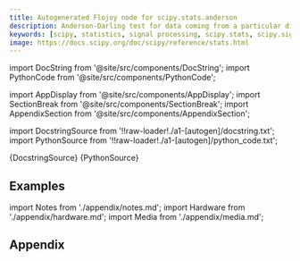 ```yaml
---
title: Autogenerated Flojoy node for scipy.stats.anderson
description: Anderson-Darling test for data coming from a particular distribution. The Anderson-Darling test tests the null hypothesis that a sample is drawn from a population that follows a particular distribution. For the Anderson-Darling test, the critical values depend on which distribution is being tested against.  This function works for normal, exponential, logistic, or Gumbel (Extreme Value Type I) distributions.
keywords: [scipy, statistics, signal processing, scipy.stats, scipy.signal, scipy.stats.anderson]
image: https://docs.scipy.org/doc/scipy/reference/stats.html
---
```


[//]: # (Custom component imports)

import DocString from '@site/src/components/DocString';
import PythonCode from '@site/src/components/PythonCode';

import AppDisplay from '@site/src/components/AppDisplay';
import SectionBreak from '@site/src/components/SectionBreak';
import AppendixSection from '@site/src/components/AppendixSection';

[//]: # (Docstring)

import DocstringSource from '!!raw-loader!./a1-[autogen]/docstring.txt';
import PythonSource from '!!raw-loader!./a1-[autogen]/python_code.txt';


<DocString>{DocstringSource}</DocString>
<PythonCode GLink='SCIPY/stats/ANDERSON/ANDERSON.py'>{PythonSource}</PythonCode>


<SectionBreak />

    

[//]: # (Examples)

## Examples

<AppDisplay 
  GLink='SCIPY/stats/ANDERSON'
  nodeLabel='ANDERSON'>
</AppDisplay>

<SectionBreak />

    

[//]: # (Appendix)

import Notes from './appendix/notes.md';
import Hardware from './appendix/hardware.md';
import Media from './appendix/media.md';

## Appendix

<AppendixSection index={0} folderPath='nodes/SCIPY/stats/ANDERSON/appendix/'><Notes /></AppendixSection>
<AppendixSection index={1} folderPath='nodes/SCIPY/stats/ANDERSON/appendix/'><Hardware /></AppendixSection>
<AppendixSection index={2} folderPath='nodes/SCIPY/stats/ANDERSON/appendix/'><Media /></AppendixSection>


